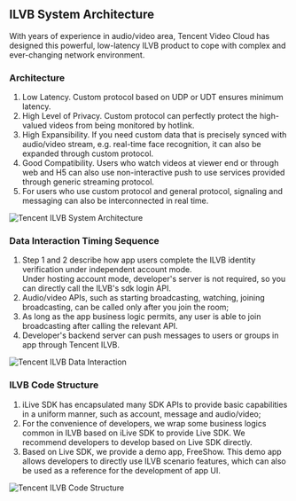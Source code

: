## ILVB System Architecture
With years of experience in audio/video area, Tencent Video Cloud has designed this powerful, low-latency ILVB product to cope with complex and ever-changing network environment.
### Architecture
1. Low Latency. Custom protocol based on UDP or UDT ensures minimum latency.
2. High Level of Privacy. Custom protocol can perfectly protect the high-valued videos from being monitored by hotlink.
3. High Expansibility. If you need custom data that is precisely synced with audio/video stream, e.g. real-time face recognition, it can also be expanded through custom protocol.
4. Good Compatibility. Users who watch videos at viewer end or through web and H5 can also use non-interactive push to use services provided through generic streaming protocol.
5. For users who use custom protocol and general protocol, signaling and messaging can also be interconnected in real time.

![Tencent ILVB System Architecture](https://mc.qcloudimg.com/static/img/50aafdfc8b501b497075e74b0b5f1128/1.png)

### Data Interaction Timing Sequence
1. Step 1 and 2 describe how app users complete the ILVB identity verification under independent account mode.<br/>
	Under hosting account mode, developer's server is not required, so you can directly call the ILVB's sdk login API.
2. Audio/video APIs, such as starting broadcasting, watching, joining broadcasting, can be called only after you join the room;
3. As long as the app business logic permits, any user is able to join broadcasting after calling the relevant API.
4. Developer's backend server can push messages to users or groups in app through Tencent ILVB.

![Tencent ILVB Data Interaction](https://mc.qcloudimg.com/static/img/4094feaf383cf1e3c5714bd3f9dbfc8e/hudongzhibo.png)

### ILVB Code Structure
1. iLive SDK has encapsulated many SDK APIs to provide basic capabilities in a uniform manner, such as account, message and audio/video;
2. For the convenience of developers, we wrap some business logics common in ILVB based on iLive SDK to provide Live SDK. We recommend developers to develop based on Live SDK directly.
3. Based on Live SDK, we provide a demo app, FreeShow. This demo app allows developers to directly use ILVB scenario features, which can also be used as a reference for the development of app UI.


![Tencent ILVB Code Structure](https://mc.qcloudimg.com/static/img/0e11b392263468750268184075781f23/6.png)


